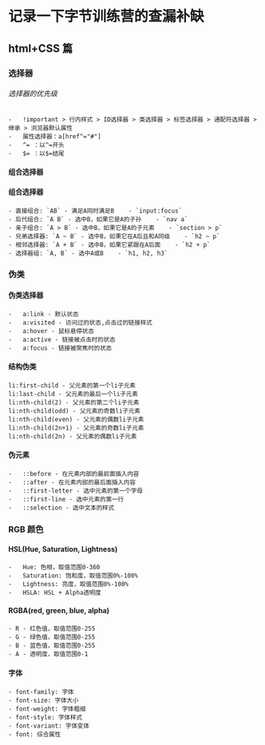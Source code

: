 # 记录一下字节训练营的查漏补缺

## html+CSS 篇
### 选择器
###### 选择器的优先级
    -   !important > 行内样式 > ID选择器 > 类选择器 > 标签选择器 > 通配符选择器 > 继承 > 浏览器默认属性
    -   属性选择器：a[href^="#"] 
    -   ^= ：以^=开头  
    -   $= ：以$=结尾 
#### 组合选择器
#### 组合选择器
    - 直接组合: `AB` - 满足A同时满足B    - `input:focus`
    - 后代组合: `A B` - 选中B，如果它是A的子孙    - `nav a`
    - 亲子组合: `A > B` - 选中B，如果它是A的子元素    - `section > p`
    - 兄弟选择器: `A ~ B` - 选中B，如果它在A后且和A同级    - `h2 ~ p`
    - 相邻选择器: `A + B` - 选中B，如果它紧跟在A后面    - `h2 + p`
    - 选择器组: `A, B` - 选中A或B    - `h1, h2, h3`
### 伪类
#### 伪类选择器
    -   a:link - 默认状态
    -   a:visited - 访问过的状态,点击过的链接样式
    -   a:hover - 鼠标悬停状态
    -   a:active - 链接被点击时的状态
    -   a:focus - 链接被聚焦时的状态
#### 结构伪类
    li:first-child - 父元素的第一个li子元素
    li:last-child - 父元素的最后一个li子元素
    li:nth-child(2) - 父元素的第二个li子元素
    li:nth-child(odd) - 父元素的奇数li子元素
    li:nth-child(even) - 父元素的偶数li子元素
    li:nth-child(2n+1) - 父元素的奇数li子元素
    li:nth-child(2n) - 父元素的偶数li子元素
#### 伪元素
    -   ::before - 在元素内部的最前面插入内容
    -   ::after - 在元素内部的最后面插入内容
    -   ::first-letter - 选中元素的第一个字母
    -   ::first-line - 选中元素的第一行
    -   ::selection - 选中文本的样式

### RGB 颜色
#### HSL(Hue, Saturation, Lightness)
    -   Hue: 色相，取值范围0-360
    -   Saturation: 饱和度，取值范围0%-100%
    -   Lightness: 亮度，取值范围0%-100%
    -   HSLA: HSL + Alpha透明度
#### RGBA(red, green, blue, alpha)
    - R - 红色值，取值范围0-255
    - G - 绿色值，取值范围0-255
    - B - 蓝色值，取值范围0-255
    - A - 透明度，取值范围0-1
#### 字体
    - font-family: 字体 
    - font-size: 字体大小
    - font-weight: 字体粗细
    - font-style: 字体样式
    - font-variant: 字体变体
    - font: 综合属性